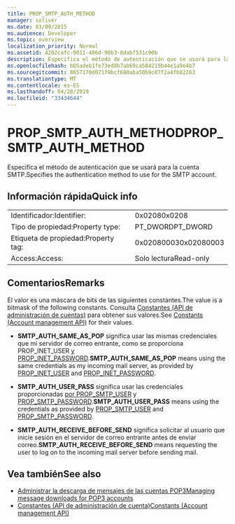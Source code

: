 ```yaml
---
title: PROP_SMTP_AUTH_METHOD
manager: soliver
ms.date: 03/09/2015
ms.audience: Developer
ms.topic: overview
localization_priority: Normal
ms.assetid: 4202cafc-9011-406d-90b3-8dabf531c90b
description: Especifica el método de autenticación que se usará para la cuenta SMTP.
ms.openlocfilehash: bb5adeb1fe73ed8b7ab69ca584215b44e1a9e4b7
ms.sourcegitcommit: 8657170d071f9bcf680aba50b9c07f2a4fb82283
ms.translationtype: MT
ms.contentlocale: es-ES
ms.lasthandoff: 04/28/2019
ms.locfileid: "33434644"
---
```

# <a name="prop_smtp_auth_method"></a><span data-ttu-id="97770-103">PROP_SMTP_AUTH_METHOD</span><span class="sxs-lookup"><span data-stu-id="97770-103">PROP_SMTP_AUTH_METHOD</span></span>

<span data-ttu-id="97770-104">Especifica el método de autenticación que se usará para la cuenta SMTP.</span><span class="sxs-lookup"><span data-stu-id="97770-104">Specifies the authentication method to use for the SMTP account.</span></span>
  
## <a name="quick-info"></a><span data-ttu-id="97770-105">Información rápida</span><span class="sxs-lookup"><span data-stu-id="97770-105">Quick info</span></span>

|||
|:-----|:-----|
|<span data-ttu-id="97770-106">Identificador:</span><span class="sxs-lookup"><span data-stu-id="97770-106">Identifier:</span></span>  <br/> |<span data-ttu-id="97770-107">0x0208</span><span class="sxs-lookup"><span data-stu-id="97770-107">0x0208</span></span>  <br/> |
|<span data-ttu-id="97770-108">Tipo de propiedad:</span><span class="sxs-lookup"><span data-stu-id="97770-108">Property type:</span></span>  <br/> |<span data-ttu-id="97770-109">PT_DWORD</span><span class="sxs-lookup"><span data-stu-id="97770-109">PT_DWORD</span></span>  <br/> |
|<span data-ttu-id="97770-110">Etiqueta de propiedad:</span><span class="sxs-lookup"><span data-stu-id="97770-110">Property tag:</span></span>  <br/> |<span data-ttu-id="97770-111">0x02080003</span><span class="sxs-lookup"><span data-stu-id="97770-111">0x02080003</span></span>  <br/> |
|<span data-ttu-id="97770-112">Access:</span><span class="sxs-lookup"><span data-stu-id="97770-112">Access:</span></span>  <br/> |<span data-ttu-id="97770-113">Solo lectura</span><span class="sxs-lookup"><span data-stu-id="97770-113">Read-only</span></span>  <br/> |
   
## <a name="remarks"></a><span data-ttu-id="97770-114">Comentarios</span><span class="sxs-lookup"><span data-stu-id="97770-114">Remarks</span></span>

<span data-ttu-id="97770-115">El valor es una máscara de bits de las siguientes constantes.</span><span class="sxs-lookup"><span data-stu-id="97770-115">The value is a bitmask of the following constants.</span></span> <span data-ttu-id="97770-116">Consulta [Constantes (API de administración de cuentas)](constants-account-management-api.md) para obtener sus valores.</span><span class="sxs-lookup"><span data-stu-id="97770-116">See [Constants (Account management API)](constants-account-management-api.md) for their values.</span></span> 
  
- <span data-ttu-id="97770-117">**SMTP_AUTH_SAME_AS_POP** significa usar las mismas credenciales que mi servidor de correo entrante, como se proporciona PROP_INET_USER [y](prop_inet_user.md) [PROP_INET_PASSWORD](prop_inet_password.md).</span><span class="sxs-lookup"><span data-stu-id="97770-117">**SMTP_AUTH_SAME_AS_POP** means using the same credentials as my incoming mail server, as provided by [PROP_INET_USER](prop_inet_user.md) and [PROP_INET_PASSWORD](prop_inet_password.md).</span></span>
    
- <span data-ttu-id="97770-118">**SMTP_AUTH_USER_PASS** significa usar las credenciales proporcionadas [por PROP_SMTP_USER](prop_smtp_user.md) y [PROP_SMTP_PASSWORD](prop_smtp_password.md).</span><span class="sxs-lookup"><span data-stu-id="97770-118">**SMTP_AUTH_USER_PASS** means using the credentials as provided by [PROP_SMTP_USER](prop_smtp_user.md) and [PROP_SMTP_PASSWORD](prop_smtp_password.md).</span></span>
    
- <span data-ttu-id="97770-119">**SMTP_AUTH_RECEIVE_BEFORE_SEND** significa solicitar al usuario que inicie sesión en el servidor de correo entrante antes de enviar correo.</span><span class="sxs-lookup"><span data-stu-id="97770-119">**SMTP_AUTH_RECEIVE_BEFORE_SEND** means requesting the user to log on to the incoming mail server before sending mail.</span></span> 
    
## <a name="see-also"></a><span data-ttu-id="97770-120">Vea también</span><span class="sxs-lookup"><span data-stu-id="97770-120">See also</span></span>

- [<span data-ttu-id="97770-121">Administrar la descarga de mensajes de las cuentas POP3</span><span class="sxs-lookup"><span data-stu-id="97770-121">Managing message downloads for POP3 accounts</span></span>](managing-message-downloads-for-pop3-accounts.md)  
- [<span data-ttu-id="97770-122">Constantes (API de administración de cuenta)</span><span class="sxs-lookup"><span data-stu-id="97770-122">Constants (Account management API)</span></span>](constants-account-management-api.md)

